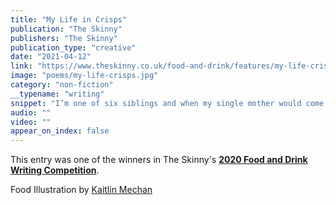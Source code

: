 ```yaml
---
title: "My Life in Crisps"
publication: "The Skinny"
publishers: "The Skinny"
publication_type: "creative"
date: "2021-04-12"
link: "https://www.theskinny.co.uk/food-and-drink/features/my-life-crisps-marianne-macrae"
image: "poems/my-life-crisps.jpg"
category: "non-fiction"
__typename: "writing"
snippet: "I’m one of six siblings and when my single mother would come home with the weekly shop, we’d dive on the multipack of crisps, each of us slapping and scuffling to make sure we got our rightful flavour before vegging out in front of some corny Friday night sitcom. Just thinking of the eyewatering afterburn of Brannigan’s roast beef and mustard is enough to bring my brother, who loved those ones the best, back from the dead."
audio: ""
video: ""
appear_on_index: false
---
```


This entry was one of the winners in The Skinny's [**2020 Food and Drink Writing Competition**](https://www.theskinny.co.uk/food-and-drink/features/the-skinny-food-writing-competition).

Food Illustration by [Kaitlin Mechan](https://kaitlinmechan.myportfolio.com/)
